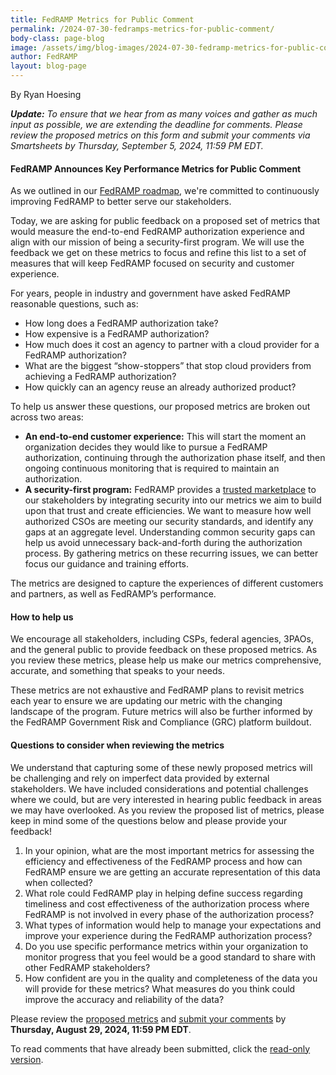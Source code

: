 ```yaml
---
title: FedRAMP Metrics for Public Comment 
permalink: /2024-07-30-fedramps-metrics-for-public-comment/
body-class: page-blog
image: /assets/img/blog-images/2024-07-30-fedramp-metrics-for-public-comment.png
author: FedRAMP
layout: blog-page
---
```

By Ryan Hoesing

<em><b>Update:</b> To ensure that we hear from as many voices and gather as much input as possible, we are extending the deadline for comments. Please review the proposed metrics on this form and submit your comments via Smartsheets by Thursday, September 5, 2024, 11:59 PM EDT.</em> 

<h4>FedRAMP Announces Key Performance Metrics for Public Comment</h4>
As we outlined in our <a href="https://www.fedramp.gov/2024-03-28-a-new-roadmap-for-fedramp/" target="_blank" rel="noopener noreferrer">FedRAMP roadmap</a>, we're committed to continuously improving FedRAMP to better serve our stakeholders.

Today, we are asking for public feedback on a proposed set of metrics that would measure the end-to-end FedRAMP authorization experience and align with our mission of being a security-first program. We will use the feedback we get on these metrics to focus and refine this list to a set of measures that will keep FedRAMP focused on security and customer experience.

For years, people in industry and government have asked FedRAMP reasonable questions, such as:
- How long does a FedRAMP authorization take?
- How expensive is a FedRAMP authorization?
- How much does it cost an agency to partner with a cloud provider for a FedRAMP authorization?
- What are the biggest “show-stoppers” that stop cloud providers from achieving a FedRAMP authorization?
- How quickly can an agency reuse an already authorized product?

To help us answer these questions, our proposed metrics are broken out across two areas:
- <b>An end-to-end customer experience:</b> This will start the moment an organization decides they would like to pursue a FedRAMP authorization, continuing through the authorization phase itself, and then ongoing continuous monitoring that is required to maintain an authorization.
- <b>A security-first program:</b> FedRAMP provides a <a href="https://marketplace.fedramp.gov/products" target="_blank" rel="noopener noreferrer"> trusted marketplace</a> to our stakeholders by integrating security into our metrics we aim to build upon that trust and create efficiencies. We want to measure how well authorized CSOs are meeting our security standards, and identify any gaps at an aggregate level. Understanding common security gaps can help us avoid unnecessary back-and-forth during the authorization process. By gathering metrics on these recurring issues, we can better focus our guidance and training efforts.

The metrics are designed to capture the experiences of different customers and partners, as well as FedRAMP’s performance.

<h4>How to help us</h4>

We encourage all stakeholders, including CSPs, federal agencies, 3PAOs, and the general public to provide feedback on these proposed metrics. As you review these metrics, please help us make our metrics comprehensive, accurate, and something that speaks to your needs.

These metrics are not exhaustive and FedRAMP plans to revisit metrics each year to ensure we are updating our metric with the changing landscape of the program.  Future metrics will also be further informed by the FedRAMP Government Risk and Compliance (GRC) platform buildout.

<h4>Questions to consider when reviewing the metrics</h4>

We understand that capturing some of these newly proposed metrics will be challenging and rely on imperfect data provided by external stakeholders. We have included considerations and potential challenges where we could, but are very interested in hearing public feedback in areas we may have overlooked. As you review the proposed list of metrics, please keep in mind some of the questions below and please provide your feedback!
1. In your opinion, what are the most important metrics for assessing the efficiency and effectiveness of the FedRAMP process and how can FedRAMP ensure we are getting an accurate representation of this data when collected?
2. What role could FedRAMP play in helping define success regarding timeliness and cost effectiveness of the authorization process where FedRAMP is not involved in every phase of the authorization process?
3. What types of information would help to manage your expectations and improve your experience during the FedRAMP authorization process?
4. Do you use specific performance metrics within your organization to monitor progress that you feel would be a good standard to share with other FedRAMP stakeholders?
5. How confident are you in the quality and completeness of the data you will provide for these metrics? What measures do you think could improve the accuracy and reliability of the data?

Please review the <a href="https://publish.smartsheetgov.com/d242efc37a9d49b099de97e82913454e" target="_blank" rel="noopener noreferrer"> proposed metrics</a> and <a href="https://app.smartsheetgov.com/b/form/3f17415b268a4eb083bb4e1c2098d8fd" target="_blank" rel="noopener noreferrer"> submit your comments</a> by <b>Thursday, August 29, 2024, 11:59 PM EDT</b>.

To read comments that have already been submitted, click the <a href="https://app.smartsheetgov.com/b/publish?EQBCT=2d86a23838f2450b97ee4d38424418e3" target="_blank" rel="noopener noreferrer"> read-only version</a>.
